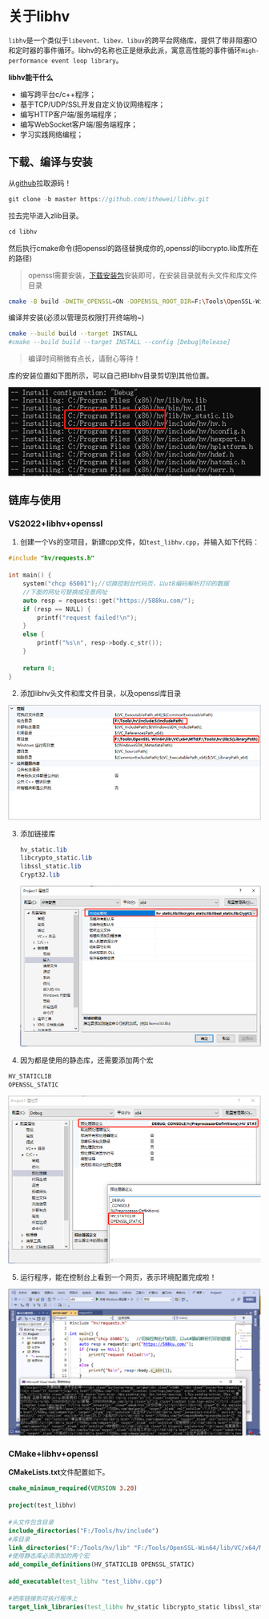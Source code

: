 # 关于libhv

`libhv`是一个类似于`libevent、libev、libuv`的跨平台网络库，提供了带非阻塞IO和定时器的事件循环。libhv的名称也正是继承此派，寓意高性能的事件循环`High-performance event loop library`。

**libhv能干什么**

- 编写跨平台c/c++程序；
- 基于TCP/UDP/SSL开发自定义协议网络程序；
- 编写HTTP客户端/服务端程序；
- 编写WebSocket客户端/服务端程序；
- 学习实践网络编程；

## 下载、编译与安装


从[github](https://github.com/ithewei/libhv)拉取源码！

```cpp
git clone -b master https://github.com/ithewei/libhv.git
```

拉去完毕进入zlib目录。

```cpp
cd libhv
```

然后执行cmake命令(把openssl的路径替换成你的,openssl的libcrypto.lib库所在的路径)

> openssl需要安装，[下载安装包](https://slproweb.com/download/Win64OpenSSL-3_3_1.exe)安装即可，在安装目录就有头文件和库文件目录

```sh
cmake -B build -DWITH_OPENSSL=ON -DOPENSSL_ROOT_DIR=F:\Tools\OpenSSL-Win64\lib\VC\x64\MTd
```

编译并安装(必须以管理员权限打开终端哟~)

```sh
cmake --build build --target INSTALL
#cmake --build build --target INSTALL --config [Debug|Release]
```

> 编译时间稍微有点长，请耐心等待！

库的安装位置如下图所示，可以自己把libhv目录剪切到其他位置。

![image-20240712133830140](assets/image-20240712133830140.png)

## 链库与使用

### VS2022+libhv+openssl

1. 创建一个Vs的空项目，新建cpp文件，如`test_libhv.cpp`，并输入如下代码：

```cpp
#include "hv/requests.h"

int main() {
    system("chcp 65001");//切换控制台代码页，以ut8编码解析打印的数据
    //下面的网址可替换成任意网址
    auto resp = requests::get("https://588ku.com/");
    if (resp == NULL) {
        printf("request failed!\n");
    }
    else {
        printf("%s\n", resp->body.c_str());
    }

    return 0;
}
```

2. 添加libhv头文件和库文件目录，以及openssl库目录

![image-20240712135856085](assets/image-20240712135856085.png)

3. 添加链接库

   ```css
   hv_static.lib
   libcrypto_static.lib
   libssl_static.lib
   Crypt32.lib
   ```

   ![image-20240712140039900](assets/image-20240712140039900.png)

4. 因为都是使用的静态库，还需要添加两个宏

```css
HV_STATICLIB
OPENSSL_STATIC
```

![image-20240712140203817](assets/image-20240712140203817.png)

5. 运行程序，能在控制台上看到一个网页，表示环境配置完成啦！

![image-20240712140649554](assets/image-20240712140649554.png)

### CMake+libhv+openssl

**CMakeLists.txt**文件配置如下。

```cmake
cmake_minimum_required(VERSION 3.20)

project(test_libhv)

#头文件包含目录
include_directories("F:/Tools/hv/include")
#库目录
link_directories("F:/Tools/hv/lib" "F:/Tools/OpenSSL-Win64/lib/VC/x64/MTd")
#使用静态库必须添加的两个宏
add_compile_definitions(HV_STATICLIB OPENSSL_STATIC)

add_executable(test_libhv "test_libhv.cpp")

#把库链接到可执行程序上
target_link_libraries(test_libhv hv_static libcrypto_static libssl_static Crypt32)
```

